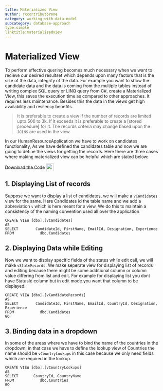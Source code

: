 ```yaml
---
title: Materialized View
author: rxcontributorone
category: working-with-data-model
subcategory: database-approach
type:simple
linktitle:materializedview
---
```

# Materialized View

To perform effective quering becomes much necessary when we want to recieve our desired resultset which depends upon many factors that is the size of the data, integrity of the data. For example you want to show the candidate data and the data is coming from the multiple tables instead of writing complex SQL query or LINQ query from C#, create a Materialized View, this saves the execution time as compared to other approaches. It requires less maintenance. Besides this the data in the views get high availability and resilency benefits.

> It is preferable to create a view if the number of records are limited upto 500 to 3k. If it exceeds it is preferable to create a [stored procedure] for it. The records criteria may change based upon the `JOINS` are used in the view.

In our HumanResourceApplication we have to work on candidates functionality, As we have defined the candidates table and now we are going to define the views for getting the records. Here there are three cases where making materialized view can be helpful which are stated below:

<a role="button" target="_blank" class="git-link-button" href="https://github.com/rxweb/RxWebCore/blob/master/src/Samples/AspNetCore/Documentation%20Examples/HumanResourceApplication/Scripts/humanresource.sql#L142-L156"><span style="vertical-align: middle">Download the Code</span><img class="_3-99 img" src="https://scontent.famd5-1.fna.fbcdn.net/v/t39.2365-6/21630666_872184906282544_8997395837269049344_n.png?_nc_cat=106&amp;_nc_ohc=ixvAzbNREvgAX9AAb7C&amp;_nc_ht=scontent.famd5-1.fna&amp;oh=738ee91e1ae8331712186222788828a0&amp;oe=5ED55A8A" height="25" alt="" style="vertical-align:middle;margin-left: 4px;max-width: 654px;"></a>

## 1. Displaying List of records
Suppose we want to display a list of candidates, we will make a `vCandidates` view for the same. Here Candidates id the table name and we add a abbreviation `v` which is here meant for a view. We do this to maintain a consistency of the naming convention used all over the application. 

````
CREATE VIEW [dbo].[vCandidates]
AS
SELECT        CandidateId, FirstName, EmailId, Designation, Experience
FROM            dbo.Candidates
````

## 2. Displaying Data while Editing
Now we want to display specific fields of the states while edit call, we will make `vStateRecords`. We make seperate view for displaying list of records and editing because there might be some additional column or column value differing from list and edit. For example for displaying list you dont have StatusId column but in edit mode you want that column to be displayed. 

````
CREATE VIEW [dbo].[vCandidateRecords]
AS
SELECT        CandidateId, FirstName, EmailId, CountryId, Designation, Experience
FROM            dbo.Candidates
GO
````

## 3. Binding data in a dropdown 
In some of the areas where we have to bind the name of the countries in the dropdown, in that case we have to define the lookup view of Countries the name should be `vCountryLookups` in this case because we only need fields which are required in the lookup.

````
CREATE VIEW [dbo].[vCountryLookups]
AS
SELECT       CountryId, CountryName
FROM            dbo.Countries
GO
````


